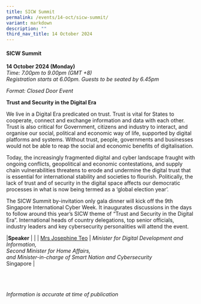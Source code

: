 ```yaml
---
title: SICW Summit
permalink: /events/14-oct/sicw-summit/
variant: markdown
description: ""
third_nav_title: 14 October 2024
---
```

#### **SICW Summit**

**14 October 2024 (Monday)**  
*Time: 7.00pm to 9.00pm (GMT +8)
<br>Registration starts at 6.00pm. Guests to be seated by 6.45pm*

*Format: Closed Door Event*

**Trust and Security in the Digital Era**

We live in a Digital Era predicated on trust. Trust is vital for States to cooperate, connect and exchange information and data with each other.   Trust is also critical for Government, citizens and industry to interact, and organise our social, political and economic way of life, supported by digital platforms and systems. Without trust, people, governments and businesses would not be able to reap the social and economic benefits of digitalisation. 

Today, the increasingly fragmented digital and cyber landscape fraught with ongoing conflicts, geopolitical and economic contestations, and supply chain vulnerabilities threatens to erode and undermine the digital trust that is essential for international stability and societies to flourish. Politically, the lack of trust and of security in the digital space affects our democratic processes in what is now being termed as a ‘global election year’.

The SICW Summit by-invitation only gala dinner will kick off the 9th Singapore International Cyber Week. It inaugurates discussions in the days to follow around this year’s SICW theme of “Trust and Security in the Digital Era”. International heads of country delegations, top senior officials, industry leaders and key cybersecurity personalities will attend the event.

|**Speaker**          |                                                              |
| [Mrs Josephine Teo](/speakers/mrs-josephine-teo/)  | *Minister for Digital Development and Information,<br>Second Minister for Home Affairs,<br>and Minister-in-charge of Smart Nation and Cybersecurity* <br> Singapore     |


<br><br><br>
*Information is accurate at time of publication*